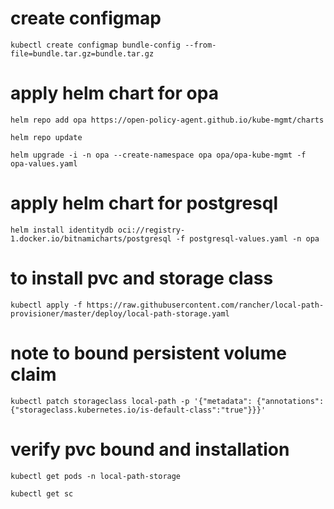 # create configmap
`kubectl create configmap bundle-config --from-file=bundle.tar.gz=bundle.tar.gz `
# apply helm chart for opa
`helm repo add opa https://open-policy-agent.github.io/kube-mgmt/charts`

`helm repo update`

`helm upgrade -i -n opa --create-namespace opa opa/opa-kube-mgmt -f opa-values.yaml`

# apply helm chart for postgresql

`helm install identitydb oci://registry-1.docker.io/bitnamicharts/postgresql -f postgresql-values.yaml -n opa`

# to install pvc and storage class

`kubectl apply -f https://raw.githubusercontent.com/rancher/local-path-provisioner/master/deploy/local-path-storage.yaml`

# note to bound persistent volume claim

`kubectl patch storageclass local-path -p '{"metadata": {"annotations":{"storageclass.kubernetes.io/is-default-class":"true"}}}'`

# verify pvc bound and installation

`kubectl get pods -n local-path-storage`

`kubectl get sc`
